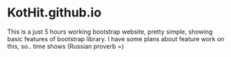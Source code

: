 # KotHit.github.io
This is a just 5 hours working bootstrap website, pretty simple, showing basic features of bootstrap library.
I have some plans about feature work on this, so.. time shows (Russian proverb =) 
